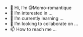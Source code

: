 - 👋 Hi, I’m @Momo-romantique
- 👀 I’m interested in ...
- 🌱 I’m currently learning ...
- 💞️ I’m looking to collaborate on ...
- 📫 How to reach me ...

<!---
Momo-romantique/Momo-romantique is a ✨ special ✨ repository because its `README.md` (this file) appears on your GitHub profile.
You can click the Preview link to take a look at your changes.
--->
